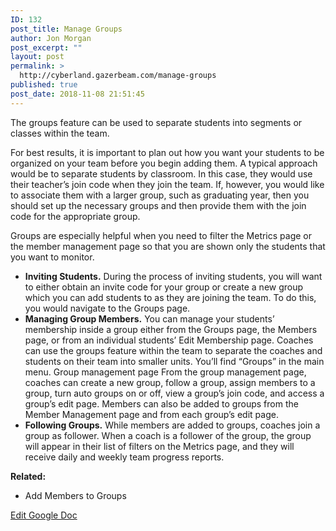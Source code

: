 ```yaml
---
ID: 132
post_title: Manage Groups
author: Jon Morgan
post_excerpt: ""
layout: post
permalink: >
  http://cyberland.gazerbeam.com/manage-groups
published: true
post_date: 2018-11-08 21:51:45
---
```

<p>The groups feature can be used to separate students into segments or classes within the team. </p>
<p>For best results, it is important to plan out how you want your students to be organized on your team before you begin adding them. A typical approach would be to separate students by classroom. In this case, they would use their teacher’s join code when they join the team. If, however, you would like to associate them with a larger group, such as graduating year, then you should set up the necessary groups and then provide them with the join code for the appropriate group.</p>
<p>Groups are especially helpful when you need to filter the Metrics page or the member management page so that you are shown only the students that you want to monitor.</p>
<ul>
<li><b>Inviting Students.</b> During the process of inviting students, you will want to either obtain an invite code for your group or create a new group which you can add students to as they are joining the team. To do this, you would navigate to the Groups page. </li>
<li><b>Managing Group Members.</b> You can manage your students’ membership inside a group either from the Groups page, the Members page, or from an individual students’ Edit Membership page. Coaches can use the groups feature within the team to separate the coaches and students on their team into smaller units. You’ll find “Groups” in the main menu. Group management page From the group management page, coaches can create a new group, follow a group, assign members to a group, turn auto groups on or off, view a group’s join code, and access a group’s edit page. Members can also be added to groups from the Member Management page and from each group’s edit page.</li>
<li><b>Following Groups.</b> While members are added to groups, coaches join a group as follower. When a coach is a follower of the group, the group will appear in their list of filters on the Metrics page, and they will receive daily and weekly team progress reports.</li>
</ul>
<p></p>
<p><b>Related:</b></p>
<ul>
<li>Add Members to Groups</li>
</ul>
<p></p>
<p><a href="https://docs.google.com/document/d/1fRAOz9q1sRPLnUbzviKRvqOXB3E4Uockn8MqGSt9cTA/edit?usp=sharing">Edit Google Doc</a></p>
<p></p>
<p></p>
